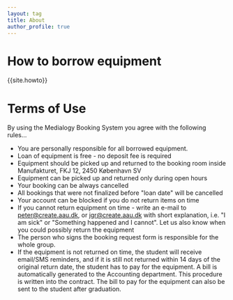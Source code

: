 ```yaml
---
layout: tag
title: About
author_profile: true
---
```

# How to borrow equipment
{{site.howto}}

# Terms of Use
By using the Medialogy Booking System you agree with the following rules...
  -  You are personally responsible for all borrowed equipment.
  -  Loan of equipment is free - no deposit fee is required
  -  Equipment should be picked up and returned to the booking room inside Manufakturet, FKJ 12, 2450 København SV
  -  Equipment can be picked up and returned only during open hours
  -  Your booking can be always cancelled
  -  All bookings that were not finalized before "loan date" will be cancelled
  -  Your account can be blocked if you do not return items on time
  -  If you cannot return equipment on time - write an e-mail to peter@create.aau.dk, or jgr@create.aau.dk with short explanation, i.e. "I am sick" or "Something happened and I cannot". Let us also know when you could possibly return the equipment
  -  The person who signs the booking request form is responsible for the whole group.
  -  If the equipment is not returned on time, the student will receive email/SMS reminders, and if it is still not returned within 14 days of the original return date, the student has to pay for the equipment. A bill is automatically generated to the Accounting department. This procedure is written into the contract. The bill to pay for the equipment can also be sent to the student after graduation.
